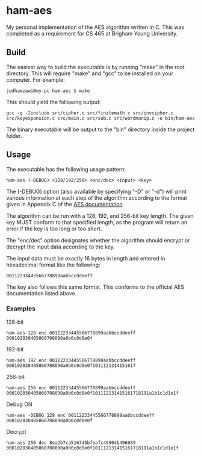 # ham-aes

My personal implementation of the AES algorithm written in C. This was completed as a requirement for CS 465 at Brigham Young University.

## Build

The easiest way to build the executable is by running "make" in the root directory. This will require "make" and "gcc" to be installed on your computer. For example:

    jedhamzawi@my-pc ham-aes $ make

This should yield the following output:

    gcc -g -Iinclude src/cipher.c src/finitemath.c src/invcipher.c src/keyexpansion.c src/main.c src/sub.c src/wordmanip.c -o bin/ham-aes 

The binary executable will be output to the "bin" directory inside the project folder.

## Usage
The executable has the following usage pattern:

    ham-aes (-DEBUG) <128/192/256> <enc/dec> <input> <key>

The (-DEBUG) option (also available by specifying "-D" or "-d") will print various information at each step of the algorithm according to the format given in Appendix C of the [AES documentation](https://nvlpubs.nist.gov/nistpubs/fips/nist.fips.197.pdf).

The algorithm can be run with a 128, 192, and 256-bit key length. The given key MUST conform to that specified length, as the program will return an error if the key is too long or too short.

The "enc/dec" option designates whether the algorithm should encrypt or decrypt the input data according to the key.

The input data must be exactly 16 bytes in length and entered in hexadecimal format like the following:

    00112233445566778899aabbccddeeff

The key also follows this same format. This conforms to the official AES documentation listed above.

### Examples

128-bit

    ham-aes 128 enc 00112233445566778899aabbccddeeff 000102030405060708090a0b0c0d0e0f

192-bit

    ham-aes 192 enc 00112233445566778899aabbccddeeff 000102030405060708090a0b0c0d0e0f1011121314151617
    
256-bit

    ham-aes 256 enc 00112233445566778899aabbccddeeff 000102030405060708090a0b0c0d0e0f101112131415161718191a1b1c1d1e1f

Debug ON

    ham-aes -DEBUG 128 enc 00112233445566778899aabbccddeeff 000102030405060708090a0b0c0d0e0f

Decrypt

    ham-aes 256 dec 8ea2b7ca516745bfeafc49904b496089 000102030405060708090a0b0c0d0e0f101112131415161718191a1b1c1d1e1f

